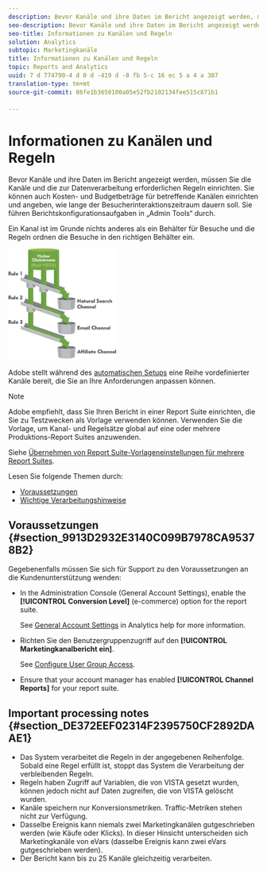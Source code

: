 ```yaml
---
description: Bevor Kanäle und ihre Daten im Bericht angezeigt werden, müssen Sie die Kanäle und die zur Datenverarbeitung erforderlichen Regeln einrichten. Sie können auch Kosten- und Budgetbeträge für betreffende Kanälen einrichten und angeben, wie lange der Besucherinteraktionszeitraum dauern soll. Sie führen Berichtskonfigurationsaufgaben in „Admin Tools“ durch.
seo-description: Bevor Kanäle und ihre Daten im Bericht angezeigt werden, müssen Sie die Kanäle und die zur Datenverarbeitung erforderlichen Regeln einrichten. Sie können auch Kosten- und Budgetbeträge für betreffende Kanälen einrichten und angeben, wie lange der Besucherinteraktionszeitraum dauern soll. Sie führen Berichtskonfigurationsaufgaben in „Admin Tools“ durch.
seo-title: Informationen zu Kanälen und Regeln
solution: Analytics
subtopic: Marketingkanäle
title: Informationen zu Kanälen und Regeln
topic: Reports and Analytics
uuid: 7 d 774790-4 d 0 d -419 d -8 fb 5-c 16 ec 5 a 4 a 387
translation-type: tm+mt
source-git-commit: 86fe1b3650100a05e52fb2102134fee515c871b1

---
```



# Informationen zu Kanälen und Regeln

Bevor Kanäle und ihre Daten im Bericht angezeigt werden, müssen Sie die Kanäle und die zur Datenverarbeitung erforderlichen Regeln einrichten. Sie können auch Kosten- und Budgetbeträge für betreffende Kanälen einrichten und angeben, wie lange der Besucherinteraktionszeitraum dauern soll. Sie führen Berichtskonfigurationsaufgaben in „Admin Tools“ durch.

Ein Kanal ist im Grunde nichts anderes als ein Behälter für Besuche und die Regeln ordnen die Besuche in den richtigen Behälter ein.

![](assets/buckets_2.png)

Adobe stellt während des [automatischen Setups](../../components/c-marketing-channels/c-channel-autosetup.md#topic_E9ABE9E9E71B4E40A4E7EA9AD2C0372B) eine Reihe vordefinierter Kanäle bereit, die Sie an Ihre Anforderungen anpassen können.

>[!NOTE]
>
>Adobe empfiehlt, dass Sie Ihren Bericht in einer Report Suite einrichten, die Sie zu Testzwecken als Vorlage verwenden können. Verwenden Sie die Vorlage, um Kanal- und Regelsätze global auf eine oder mehrere Produktions-Report Suites anzuwenden.
>
>Siehe [Übernehmen von Report Suite-Vorlageneinstellungen für mehrere Report Suites](../../components/c-marketing-channels/t-template.md#task_0DE0A320EDA94FC5A6E5912868B6E2DC).

Lesen Sie folgende Themen durch:

* [Voraussetzungen](../../components/c-marketing-channels/c-channels-rules.md#section_9913D2932E3140C099B7978CA95378B2)
* [Wichtige Verarbeitungshinweise](../../components/c-marketing-channels/c-channels-rules.md#section_DE372EEF02314F2395750CF2892DAAE1)

## Voraussetzungen {#section_9913D2932E3140C099B7978CA95378B2}

Gegebenenfalls müssen Sie sich für Support zu den Voraussetzungen an die Kundenunterstützung wenden:

* In the Administration Console (General Account Settings), enable the **[!UICONTROL Conversion Level]** (e-commerce) option for the report suite.

   See [General Account Settings](https://marketing.adobe.com/resources/help/en_US/reference/general_acct_settings_admin.html) in Analytics help for more information.

* Richten Sie den Benutzergruppenzugriff auf den **[!UICONTROL Marketingkanalbericht ein]**.

   See [Configure User Group Access](../../components/c-marketing-channels/t-user-groups.md#task_B156E7527FE94055A43A697338FE8C8C).

* Ensure that your account manager has enabled **[!UICONTROL Channel Reports]** for your report suite.

## Important processing notes {#section_DE372EEF02314F2395750CF2892DAAE1}

* Das System verarbeitet die Regeln in der angegebenen Reihenfolge. Sobald eine Regel erfüllt ist, stoppt das System die Verarbeitung der verbleibenden Regeln.
* Regeln haben Zugriff auf Variablen, die von VISTA gesetzt wurden, können jedoch nicht auf Daten zugreifen, die von VISTA gelöscht wurden.
* Kanäle speichern nur Konversionsmetriken. Traffic-Metriken stehen nicht zur Verfügung.
* Dasselbe Ereignis kann niemals zwei Marketingkanälen gutgeschrieben werden (wie Käufe oder Klicks). In dieser Hinsicht unterscheiden sich Marketingkanäle von eVars (dasselbe Ereignis kann zwei eVars gutgeschrieben werden).
* Der Bericht kann bis zu 25 Kanäle gleichzeitig verarbeiten.

